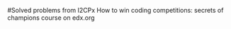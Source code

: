#Solved problems from  I2CPx How to win coding competitions: secrets of champions course on edx.org
